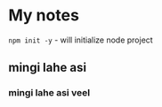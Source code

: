 # My notes

`npm init -y` - will initialize node project

## mingi lahe asi

### mingi lahe asi veel
